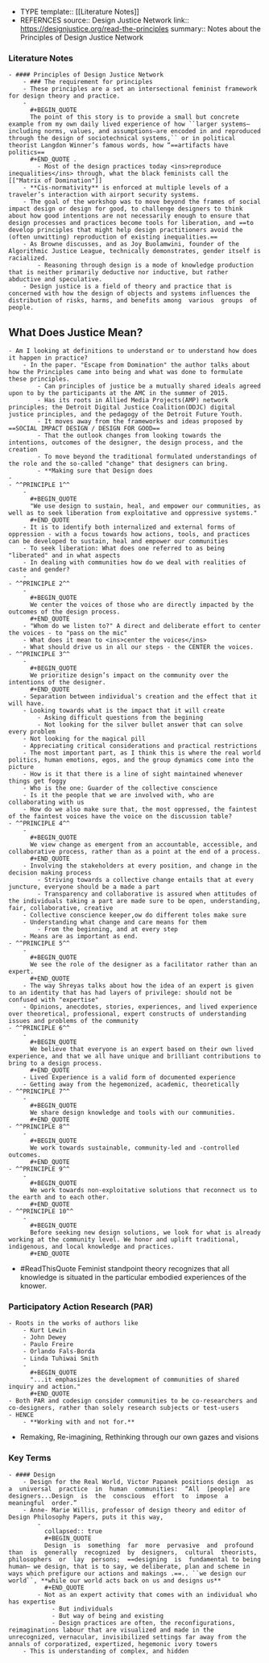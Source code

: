 - TYPE
  template:: [[Literature Notes]]
- REFERNCES
  source:: Design Justice Network
  link:: https://designjustice.org/read-the-principles
  summary:: Notes about the Principles of Design Justice Network
### Literature Notes
	- #### Principles of Design Justice Network
		- ### The requirement for principles
		- These principles are a set an intersectional feminist framework for design theory and practice.
		-
		  #+BEGIN_QUOTE
		  The point of this story is to provide a small but concrete example from my own daily lived experience of how ``larger systems—including norms, values, and assumptions—are encoded in and reproduced through the design of sociotechnical systems,`` or in political theorist Langdon Winner’s famous words, how “==artifacts have politics==
		  #+END_QUOTE .
			- Most of the design practices today <ins>reproduce inequalities</ins> through, what the black feminists call the [["Matrix of Domination"]]
		- **Cis-normativity** is enforced at multiple levels of a traveler’s interaction with airport security systems.
		- The goal of the workshop was to move beyond the frames of social impact design or design for good, to challenge designers to think about how good intentions are not necessarily enough to ensure that design processes and practices become tools for liberation, and ==to develop principles that might help design practitioners avoid the (often unwitting) reproduction of existing inequalities.==
		- As Browne discusses, and as Joy Buolamwini, founder of the Algorithmic Justice League, technically demonstrates, gender itself is racialized.
			- Reasoning through design is a mode of knowledge production that is neither primarily deductive nor inductive, but rather abductive and speculative.
		- Design justice is a field of theory and practice that is concerned with how the design of objects and systems influences the distribution of risks, harms, and benefits among  various  groups  of  people.
## What Does Justice Mean?
	- Am I looking at definitions to understand or to understand how does it happen in practice?
		- In the paper. "Escape from Domination" the author talks about how the Principles came into being and what was done to formulate these principles.
			- Can principles of justice be a mutually shared ideals agreed upon to by the participants at the AMC in the summer of 2015.
			- Has its roots in Allied Media Projects(AMP) network principles; the Detroit Digital Justice Coalition(DDJC) digital justice principles, and the pedagogy of the Detroit Future Youth.
			- It moves away from the frameworks and ideas proposed by ==SOCIAL IMPACT DESIGN / DESIGN FOR GOOD==
			- That the outlook changes from looking towards the intentions, outcomes of the designer, the design process, and the creation
			- To move beyond the traditional formulated understandings of the role and the so-called "change" that designers can bring.
			- **Making sure that Design does
	-
	- ^^PRINCIPLE 1^^
		-
		  #+BEGIN_QUOTE
		  "We use design to sustain, heal, and empower our communities, as well as to seek liberation from exploitative and oppressive systems."
		  #+END_QUOTE
		- It is to identify both internalized and external forms of oppression - with a focus towards how actions, tools, and practices can be developed to sustain, heal and empower our communities
		- To seek liberation: What does one referred to as being "liberated" and in what aspects
		- In dealing with communities how do we deal with realities of caste and gender?
		-
	- ^^PRINCIPLE 2^^
		-
		  #+BEGIN_QUOTE
		  We center the voices of those who are directly impacted by the outcomes of the design process.
		  #+END_QUOTE
		- "Whom do we listen to?" A direct and deliberate effort to center the voices - to "pass on the mic"
		- What does it mean to <ins>center the voices</ins>
		- What should drive us in all our steps - the CENTER the voices.
	- ^^PRINCIPLE 3^^
		-
		  #+BEGIN_QUOTE
		  We prioritize design’s impact on the community over the intentions of the designer.
		  #+END_QUOTE
		- Separation between individual's creation and the effect that it will have.
		- Looking towards what is the impact that it will create
			- Asking difficult questions from the begining
			- Not looking for the silver bullet answer that can solve every problem
		- Not looking for the magical pill
		- Appreciating critical considerations and practical restrictions
		- The most important part, as I think this is where the real world politics, human emotions, egos, and the group dynamics come into the picture
		- How is it that there is a line of sight maintained whenever things get foggy
		- Who is the one: Guarder of the collective conscience
		- Is it the people that we are involved with, who are collaborating with us
		- How do we also make sure that, the most oppressed, the faintest of the faintest voices have the voice on the discussion table?
	- ^^PRINCIPLE 4^^
		-
		  #+BEGIN_QUOTE
		  We view change as emergent from an accountable, accessible, and collaborative process, rather than as a point at the end of a process.
		  #+END_QUOTE
		- Involving the stakeholders at every position, and change in the decision making process
			- Striving towards a collective change entails that at every juncture, everyone should be a made a part
			- Transparency and collaborative is assured when attitudes of the individuals taking a part are made sure to be open, understanding, fair, collaborative, creative
		- Collective conscience keeper,ow do different toles make sure
		- Understanding what change and care means for them
			- From the beginning, and at every step
		- Means are as important as end.
	- ^^PRINCIPLE 5^^
		-
		  #+BEGIN_QUOTE
		  We see the role of the designer as a facilitator rather than an expert.
		  #+END_QUOTE
		- The way Shreyas talks about how the idea of an expert is given to an identity that has had layers of privilege: should not be confused with "expertise"
		- Opinions, anecdotes, stories, experiences, and lived experience over theoretical, professional, expert constructs of understanding issues and problems of the community
	- ^^PRINCIPLE 6^^
		-
		  #+BEGIN_QUOTE
		  We believe that everyone is an expert based on their own lived experience, and that we all have unique and brilliant contributions to bring to a design process.
		  #+END_QUOTE
		- Lived Experience is a valid form of documented experience
		- Getting away from the hegemonized, academic, theoretically
	- ^^PRINCIPLE 7^^
		-
		  #+BEGIN_QUOTE
		  We share design knowledge and tools with our communities.
		  #+END_QUOTE
	- ^^PRINCIPLE 8^^
		-
		  #+BEGIN_QUOTE
		  We work towards sustainable, community-led and -controlled outcomes.
		  #+END_QUOTE
	- ^^PRINCIPLE 9^^
		-
		  #+BEGIN_QUOTE
		  We work towards non-exploitative solutions that reconnect us to the earth and to each other.
		  #+END_QUOTE
	- ^^PRINCIPLE 10^^
		-
		  #+BEGIN_QUOTE
		  Before seeking new design solutions, we look for what is already working at the community level. We honor and uplift traditional, indigenous, and local knowledge and practices.
		  #+END_QUOTE
- #ReadThisQuote Feminist standpoint theory recognizes that all knowledge is situated in the particular embodied experiences of the knower.
### Participatory Action Research (PAR)
	- Roots in the works of authors like
		- Kurt Lewin
		- John Dewey
		- Paulo Freire
		- Orlando Fals-Borda
		- Linda Tuhiwai Smith
		-
		  #+BEGIN_QUOTE
		  "...it emphasizes the development of communities of shared inquiry and action."
		  #+END_QUOTE
	- Both PAR and codesign consider communities to be co-researchers and co-designers, rather than solely research subjects or test-users
	- HENCE
		- **Working with and not for.**
- Remaking, Re-imagining, Rethinking through our own gazes and visions
### Key Terms
	- #### Design
		- Design for the Real World, Victor Papanek positions design  as  a  universal  practice  in  human  communities:  “All  [people] are  designers...Design  is  the  conscious  effort  to  impose  a  meaningful  order.”
		- Anne- Marie Willis, professor of design theory and editor of Design Philosophy Papers, puts it this way,
			-
			  collapsed:: true
			  #+BEGIN_QUOTE
			  Design  is  something  far  more  pervasive  and  profound  than  is  generally  recognized  by  designers,  cultural  theorists,  philosophers  or  lay  persons;  ==designing  is  fundamental to being human— we design, that is to say, we deliberate, plan and scheme in ways which prefigure our actions and makings .==.. ``we design our world``, **while our world acts back on us and designs us**
			  #+END_QUOTE
			- Not as an expert activity that comes with an individual who has expertise
				- But individuals
				- But way of being and existing
				- Design practices are often, the reconfigurations, reimaginations labour that are visualized and made in the unrecognized, vernacular, invisibilized settings far away from the annals of corporatized, expertized, hegemonic ivory towers
		- This is understanding of complex, and hidden